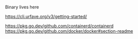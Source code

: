 Binary lives here



https://cli.urfave.org/v3/getting-started/


https://pkg.go.dev/github.com/containerd/containerd
https://pkg.go.dev/github.com/docker/docker#section-readme